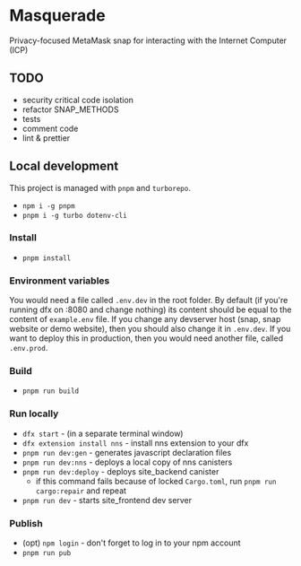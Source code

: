 # Masquerade
Privacy-focused MetaMask snap for interacting with the Internet Computer (ICP)

## TODO
* security critical code isolation
* refactor SNAP_METHODS
* tests
* comment code
* lint & prettier

## Local development
This project is managed with `pnpm` and `turborepo`.

* `npm i -g pnpm`
* `pnpm i -g turbo dotenv-cli`

### Install
* `pnpm install`

### Environment variables
You would need a file called `.env.dev` in the root folder.
By default (if you're running dfx on :8080 and change nothing) its content should be equal to the content of `example.env` file.
If you change any devserver host (snap, snap website or demo website), then you should also change it in `.env.dev`.
If you want to deploy this in production, then you would need another file, called `.env.prod`. 

### Build
* `pnpm run build`

### Run locally
* `dfx start` - (in a separate terminal window)
* `dfx extension install nns` - install nns extension to your dfx
* `pnpm run dev:gen` - generates javascript declaration files
* `pnpm run dev:nns` - deploys a local copy of nns canisters
* `pnpm run dev:deploy` - deploys site_backend canister
    * if this command fails because of locked `Cargo.toml`, run `pnpm run cargo:repair` and repeat 
* `pnpm run dev` - starts site_frontend dev server

### Publish
* (opt) `npm login` - don't forget to log in to your npm account
* `pnpm run pub`